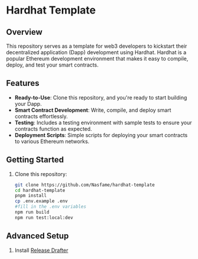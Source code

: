 # Hardhat Template

## Overview

This repository serves as a template for web3 developers to kickstart their decentralized application (Dapp) development using Hardhat. Hardhat is a popular Ethereum development environment that makes it easy to compile, deploy, and test your smart contracts.

## Features

- **Ready-to-Use**: Clone this repository, and you're ready to start building your Dapp.
- **Smart Contract Development**: Write, compile, and deploy smart contracts effortlessly.
- **Testing**: Includes a testing environment with sample tests to ensure your contracts function as expected.
- **Deployment Scripts**: Simple scripts for deploying your smart contracts to various Ethereum networks.

## Getting Started

1. Clone this repository:

   ```bash
   git clone https://github.com/Nasfame/hardhat-template
   cd hardhat-template
   pnpm install
   cp .env.example .env
   #fill in the .env variables
   npm run build
   npm run test:local:dev
   ```
## Advanced Setup

1. Install [Release Drafter](https://github.com/apps/release-drafter/installations/select_target)